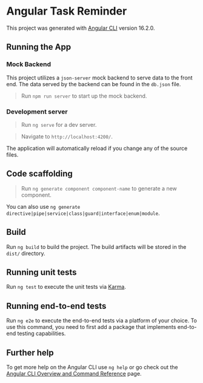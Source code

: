 # Angular Task Reminder

This project was generated with [Angular CLI](https://github.com/angular/angular-cli) version 16.2.0.

## Running the App

### Mock Backend

This project utilizes a `json-server` mock backend to serve data to the front end. The data served by the backend can be found in the `db.json` file.

> Run `npm run server` to start up the mock backend.

### Development server

> Run `ng serve` for a dev server.

> Navigate to `http://localhost:4200/`.

The application will automatically reload if you change any of the source files.

## Code scaffolding

> Run `ng generate component component-name` to generate a new component.

You can also use `ng generate directive|pipe|service|class|guard|interface|enum|module`.

## Build

Run `ng build` to build the project. The build artifacts will be stored in the `dist/` directory.

## Running unit tests

Run `ng test` to execute the unit tests via [Karma](https://karma-runner.github.io).

## Running end-to-end tests

Run `ng e2e` to execute the end-to-end tests via a platform of your choice. To use this command, you need to first add a package that implements end-to-end testing capabilities.

## Further help

To get more help on the Angular CLI use `ng help` or go check out the [Angular CLI Overview and Command Reference](https://angular.io/cli) page.
